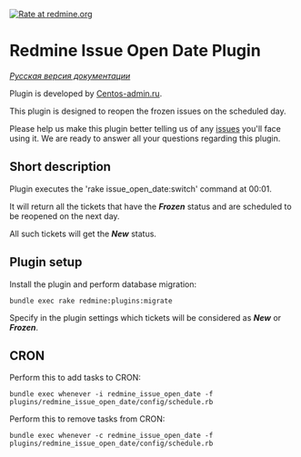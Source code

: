 [![Rate at redmine.org](http://img.shields.io/badge/rate%20at-redmine.org-blue.svg?style=flat)](http://www.redmine.org/plugins/redmine_issue_open_date)

# Redmine Issue Open Date Plugin

*[Русская версия документации](README.ru.md)*

Plugin is developed by [Centos-admin.ru](http://centos-admin.ru/).

This plugin is designed to reopen the frozen issues on the scheduled day.

Please help us make this plugin better telling us of any [issues](https://github.com/centosadmin/redmine_issue_open_date/issues) you'll face using it. We are ready to answer all your questions regarding this plugin.

## Short description

Plugin executes the 'rake issue_open_date:switch' command at 00:01.

It will return all the tickets that have the _**Frozen**_ status and are scheduled to be reopened on the next day.

All such tickets will get the _**New**_ status.

## Plugin setup

Install the plugin and perform database migration:

```
bundle exec rake redmine:plugins:migrate
```

Specify in the plugin settings which tickets will be considered as _**New**_ or _**Frozen**_.


## CRON

Perform this to add tasks to CRON:

```
bundle exec whenever -i redmine_issue_open_date -f plugins/redmine_issue_open_date/config/schedule.rb
```

Perform this to remove tasks from CRON:

```
bundle exec whenever -c redmine_issue_open_date -f plugins/redmine_issue_open_date/config/schedule.rb
```
